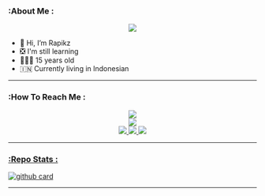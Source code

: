 ### :About Me :

<p align="center">
  <img src="https://files.catbox.moe/puega9.jpg" />
</p>

- 👋 Hi, I’m Rapikz
- ❎ I'm still learning
- 👨🏻‍🦱 15 years old
- 🇮🇳 Currently living in Indonesian

---

### :How To Reach Me :
<p align="center">
<a href="https://youtube.com/@sharescbyrapikzajah
"><img src="https://img.shields.io/badge/YouTube-ff0000?style=for-the-badge&logo=youtube&logoColor=ff000000&link=https://youtube.com/@DGXeon" /><br>
<a href="https://whatsapp.com/channel/0029VaoJb11LikgEpNpBty0e"><img src="https://img.shields.io/badge/WhatsApp Channel-25D366?style=for-the-badge&logo=whatsapp&logoColor=white&link=https://whatsapp.com/channel/0029VaG9VfPKWEKk1rxTQD20" /><br>
<a href="https://t.me/rapikz"><img src="https://img.shields.io/badge/Telegram-00FFFF?style=for-the-badge&logo=telegram&logoColor=white" />
<a href="https://chat.whatsapp.com/KQifWAxGnAi3UOD9BxVo6F"><img src="https://img.shields.io/badge/WhatsApp Group-25D366?style=for-the-badge&logo=whatsapp&logoColor=white" />
<a href="https://www.instagram.com/rapik_gimang"><img src="https://img.shields.io/badge/Instagram-A020F0?style=for-the-badge&logo=instagram&logoColor=white" />
</p>

---

### :Repo Stats : 
![github card](https://github-readme-stats.vercel.app/api/pin/?username=Rapikz-kwontwol&repo=SC-Bot-WA-Ajah&theme=radical)

---


